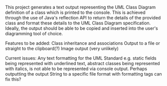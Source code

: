 This project generates a text output representing the UML Class Diagram definition of a class which is printed to the console. 
This is achieved through the use of Java's reflection API to return the details of the provided class and format these details to the UML Class Diagram specification. Ideally, the output should be able to be copied and inserted into the user's diagramming tool of choice.

Features to be added: 
	Class inheritance and associations
	Output to a file or straight to the clipboard(?)
	Image output (very unlikely)
	
Current issues: 
	Any text formatting for the UML Standard e.g. static fields being represented with underlined text, abstract classes being represented with italics, is not able to be represented via console output. Perhaps outputting the output String to a specific file format with formatting tags can fix this?
